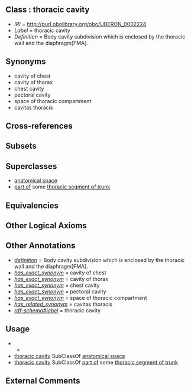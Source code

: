 
## Class : thoracic cavity

 * *IRI* = http://purl.obolibrary.org/obo/UBERON_0002224
 * *Label* = thoracic cavity
 * *Definition* = Body cavity subdivision which is enclosed by the thoracic wall and the diaphragm[FMA].

## Synonyms

 * cavity of chest
 * cavity of thorax
 * chest cavity
 * pectoral cavity
 * space of thoracic compartment
 * cavitas thoracis

## Cross-references


## Subsets


## Superclasses

 * [anatomical space](../../UBERON/64/UBERON_0000464.md)
 * [part of](../../BFO/50/BFO_0000050.md) some [thoracic segment of trunk](../../UBERON/15/UBERON_0000915.md)

## Equivalencies


## Other Logical Axioms


## Other Annotations

 * *[definition](../../IAO/15/IAO_0000115.md)* = Body cavity subdivision which is enclosed by the thoracic wall and the diaphragm[FMA].
 * *[has_exact_synonym](../../ym/oboInOwl#hasExactSynonym.md)* = cavity of chest
 * *[has_exact_synonym](../../ym/oboInOwl#hasExactSynonym.md)* = cavity of thorax
 * *[has_exact_synonym](../../ym/oboInOwl#hasExactSynonym.md)* = chest cavity
 * *[has_exact_synonym](../../ym/oboInOwl#hasExactSynonym.md)* = pectoral cavity
 * *[has_exact_synonym](../../ym/oboInOwl#hasExactSynonym.md)* = space of thoracic compartment
 * *[has_related_synonym](../../ym/oboInOwl#hasRelatedSynonym.md)* = cavitas thoracis
 * *[rdf-schema#label](../../el/rdf-schema#label.md)* = thoracic cavity

## Usage

 * -
 * [thoracic cavity](../../UBERON/24/UBERON_0002224.md) SubClassOf [anatomical space](../../UBERON/64/UBERON_0000464.md)
 * [thoracic cavity](../../UBERON/24/UBERON_0002224.md) SubClassOf [part of](../../BFO/50/BFO_0000050.md) some [thoracic segment of trunk](../../UBERON/15/UBERON_0000915.md)

## External Comments

